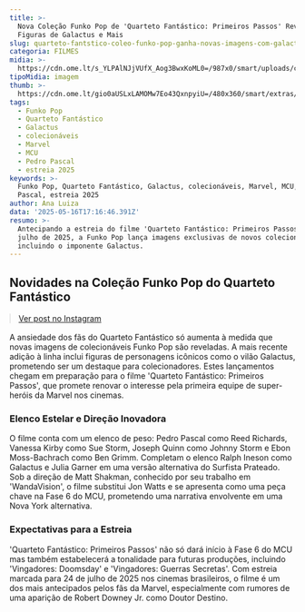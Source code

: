 ```yaml
---
title: >-
  Nova Coleção Funko Pop de 'Quarteto Fantástico: Primeiros Passos' Revela
  Figuras de Galactus e Mais
slug: quarteto-fantstico-coleo-funko-pop-ganha-novas-imagens-com-galactus-e-mais
categoria: FILMES
midia: >-
  https://cdn.ome.lt/s_YLPAlNJjVUfX_Aog3BwxKoML0=/987x0/smart/uploads/conteudo/fotos/OMELETE_CAPA_-_2025-05-16T103142.711_F9hjaR2.png
tipoMidia: imagem
thumb: >-
  https://cdn.ome.lt/gio0aUSLxLAMOMw7Eo43QxnpyiU=/480x360/smart/extras/conteudos/omelete_THUMB_-_2025-05-16T135219.280.png
tags:
  - Funko Pop
  - Quarteto Fantástico
  - Galactus
  - colecionáveis
  - Marvel
  - MCU
  - Pedro Pascal
  - estreia 2025
keywords: >-
  Funko Pop, Quarteto Fantástico, Galactus, colecionáveis, Marvel, MCU, Pedro
  Pascal, estreia 2025
author: Ana Luiza
data: '2025-05-16T17:16:46.391Z'
resumo: >-
  Antecipando a estreia do filme 'Quarteto Fantástico: Primeiros Passos' em
  julho de 2025, a Funko Pop lança imagens exclusivas de novos colecionáveis,
  incluindo o imponente Galactus.
---
```


## Novidades na Coleção Funko Pop do Quarteto Fantástico

<blockquote class="instagram-media" data-instgrm-permalink="https://www.instagram.com/p/DJuHwkxuWHB/" data-instgrm-version="14" style="width:100%; max-width:540px; margin:1rem auto;"><a href="https://www.instagram.com/p/DJuHwkxuWHB/">Ver post no Instagram</a></blockquote>

A ansiedade dos fãs do Quarteto Fantástico só aumenta à medida que novas imagens de colecionáveis Funko Pop são reveladas. A mais recente adição à linha inclui figuras de personagens icônicos como o vilão Galactus, prometendo ser um destaque para colecionadores. Estes lançamentos chegam em preparação para o filme 'Quarteto Fantástico: Primeiros Passos', que promete renovar o interesse pela primeira equipe de super-heróis da Marvel nos cinemas.

### Elenco Estelar e Direção Inovadora

O filme conta com um elenco de peso: Pedro Pascal como Reed Richards, Vanessa Kirby como Sue Storm, Joseph Quinn como Johnny Storm e Ebon Moss-Bachrach como Ben Grimm. Completam o elenco Ralph Ineson como Galactus e Julia Garner em uma versão alternativa do Surfista Prateado. Sob a direção de Matt Shakman, conhecido por seu trabalho em 'WandaVision', o filme substitui Jon Watts e se apresenta como uma peça chave na Fase 6 do MCU, prometendo uma narrativa envolvente em uma Nova York alternativa.

### Expectativas para a Estreia

'Quarteto Fantástico: Primeiros Passos' não só dará início à Fase 6 do MCU mas também estabelecerá a tonalidade para futuras produções, incluindo 'Vingadores: Doomsday' e 'Vingadores: Guerras Secretas'. Com estreia marcada para 24 de julho de 2025 nos cinemas brasileiros, o filme é um dos mais antecipados pelos fãs da Marvel, especialmente com rumores de uma aparição de Robert Downey Jr. como Doutor Destino.
